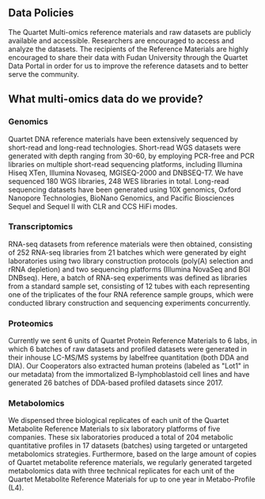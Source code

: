 ## Data Policies

The Quartet Multi-omics reference materials and raw datasets are publicly available and accessible. Researchers are encouraged to access and analyze the datasets. The recipients of the Reference Materials are highly encouraged to share their data with Fudan University through the Quartet Data Portal in order for us to improve the reference datasets and to better serve the community.

## What multi-omics data do we provide?

### Genomics

Quartet DNA reference materials have been extensively sequenced by short-read and long-read technologies. Short-read WGS datasets were generated with depth ranging from 30-60, by employing PCR-free and PCR libraries on multiple short-read sequencing platforms, including Illumina Hiseq XTen, Illumina Novaseq, MGISEQ-2000 and DNBSEQ-T7. We have sequenced 180 WGS libraries, 248 WES libraries in total. Long-read sequencing datasets have been generated using 10X genomics, Oxford Nanopore Technologies, BioNano Genomics, and Pacific Biosciences Sequel and Sequel II with CLR and CCS HiFi modes. 

### Transcriptomics

RNA-seq datasets from reference materials were then obtained, consisting of 252 RNA-seq libraries from 21 batches which were generated by eight laboratories using two library construction protocols (poly(A) selection and rRNA depletion) and two sequencing platforms (Illumina NovaSeq and BGI DNBseq). Here, a batch of RNA-seq experiments was defined as libraries from a standard sample set, consisting of 12 tubes with each representing one of the triplicates of the four RNA reference sample groups, which were conducted library construction and sequencing experiments concurrently. 

### Proteomics
Currently we sent 6 units of Quartet Protein Reference Materials to 6 labs, in which 6 batches of raw datasets and profiled datasets were generated in their inhouse LC-MS/MS systems by labelfree quantitation (both DDA and DIA). Our Cooperators also extracted human proteins (labeled as "Lot1" in our metadata) from the immortalized B-lymphoblastoid cell lines and have generated 26 batches of DDA-based profiled datasets since 2017.

### Metabolomics
We dispensed three biological replicates of each unit of the Quartet Metabolite Reference Materials to six laboratory platforms of five companies. These six laboratories produced a total of 204 metabolic quantitative profiles in 17 datasets (batches) using targeted or untargeted metabolomics strategies. Furthermore, based on the large amount of copies of Quartet metabolite reference materials, we regularly generated targeted metabolomics data with three technical replicates for each unit of the Quartet Metabolite Reference Materials for up to one year in Metabo-Profile (L4). 
